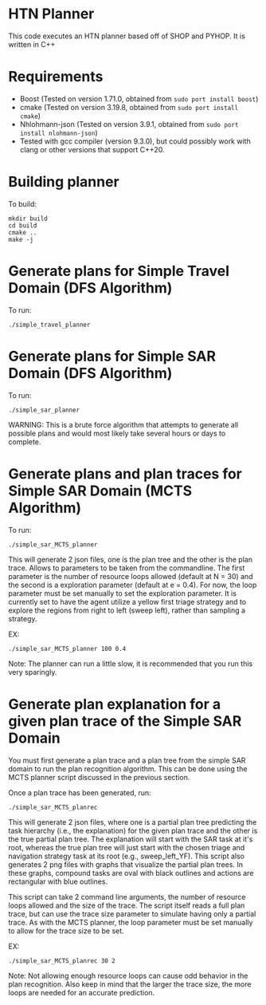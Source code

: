 # HTN Planner
This code executes an HTN planner based off of SHOP and PYHOP. It is written in
C++

# Requirements
- Boost (Tested on version 1.71.0, obtained from `sudo port install boost`)
- cmake (Tested on version 3.19.8, obtained from `sudo port install cmake`)
- Nhlohmann-json (Tested on version 3.9.1, obtained from `sudo port install
  nlohmann-json`) 
- Tested with gcc compiler (version 9.3.0), but could possibly work with clang or other versions that support C++20. 

# Building planner
To build:

    mkdir build
    cd build
    cmake ..
    make -j

# Generate plans for Simple Travel Domain (DFS Algorithm)

To run:

    ./simple_travel_planner

# Generate plans for Simple SAR Domain (DFS Algorithm)

To run:
 
    ./simple_sar_planner

WARNING: This is a brute force algorithm that attempts to generate all possible plans and 
would most likely take several hours or days to complete.  

# Generate plans and plan traces for Simple SAR Domain (MCTS Algorithm)

To run:

    ./simple_sar_MCTS_planner

This will generate 2 json files, one is the plan tree and the other is
the plan trace. Allows to parameters to be taken from the commandline. The
first parameter is the number of resource loops allowed (default at N = 30) and
the second is a exploration parameter (default at e = 0.4). For now, the loop
parameter must be set manually to set the exploration parameter. It is
currently set to have the agent utilize a yellow first triage strategy and to
explore the regions from right to left (sweep left), rather than sampling a
strategy.   

EX:

    ./simple_sar_MCTS_planner 100 0.4

Note: The planner can run a little slow, it is recommended that you run this
very sparingly. 

# Generate plan explanation for a given plan trace of the Simple SAR Domain

You must first generate a plan trace and a plan tree from the simple SAR domain to run the plan
recognition algorithm. This can be done using the MCTS planner script discussed
in the previous section. 

Once a plan trace has been generated, run:

    ./simple_sar_MCTS_planrec

This will generate 2 json files, where one is a partial plan tree predicting
the task hierarchy (i.e., the explanation) for the given plan trace and the
other is the true partial plan tree. The explanation will start with the SAR
task at it's root, whereas the true plan tree will just start with the chosen
triage and navigation strategy task at its root (e.g., sweep_left_YF). This
script also generates 2 png files with graphs that visualize the partial plan
trees. In these graphs, compound tasks are oval with black outlines and actions
are rectangular with blue outlines. 

This script can take 2 command line arguments, the number of resource loops
allowed and the size of the trace. The script itself reads a full plan trace,
but can use the trace size parameter to simulate having only a partial trace.
As with the MCTS planner, the loop parameter must be set manually to allow for
the trace size to be set. 

EX:

    ./simple_sar_MCTS_planrec 30 2

Note: Not allowing enough resource loops can cause odd behavior in the plan
recognition. Also keep in mind that the larger the trace size, the more loops
are needed for an accurate prediction.  
